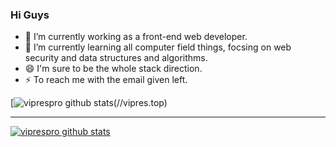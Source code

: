 ### Hi Guys

- 🔭 I’m currently working  as a front-end web developer.
- 🌱 I’m currently learning all computer field things, focsing on web security and  data structures and algorithms.
- 😄 I'm sure to be the whole stack direction.
- ⚡ To reach me with the email given left.

[![viprespro github stats](https://github-profile-trophy.vercel.app/?username=viprespro&theme=gruvbox&rank=-B,-C)(//vipres.top)

---

[![viprespro github stats](https://github-readme-stats.vercel.app/api?username=viprespro)]()


<!--
**viprespro/viprespro** is a ✨ _special_ ✨ repository because its `README.md` (this file) appears on your GitHub profile.

Here are some ideas to get you started:

- 🔭 I’m currently working on ...
- 🌱 I’m currently learning ...
- 👯 I’m looking to collaborate on ...
- 🤔 I’m looking for help with ...
- 💬 Ask me about ...
- 📫 How to reach me: ...
- 😄 Pronouns: ...
- ⚡ Fun fact: ...
-->
